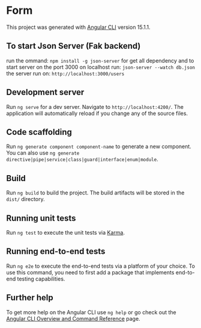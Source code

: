 # Form

This project was generated with [Angular CLI](https://github.com/angular/angular-cli) version 15.1.1.

## To start Json Server (Fak backend) 

run the ommand:  `npm install -g json-server` for get all dependency 
and to start server on the port 3000 on localhost run: `json-server --watch db.json`
the server run on: `http://localhost:3000/users`


## Development server

Run `ng serve` for a dev server. Navigate to `http://localhost:4200/`. The application will automatically reload if you change any of the source files.

## Code scaffolding

Run `ng generate component component-name` to generate a new component. You can also use `ng generate directive|pipe|service|class|guard|interface|enum|module`.

## Build

Run `ng build` to build the project. The build artifacts will be stored in the `dist/` directory.

## Running unit tests

Run `ng test` to execute the unit tests via [Karma](https://karma-runner.github.io).

## Running end-to-end tests

Run `ng e2e` to execute the end-to-end tests via a platform of your choice. To use this command, you need to first add a package that implements end-to-end testing capabilities.

## Further help

To get more help on the Angular CLI use `ng help` or go check out the [Angular CLI Overview and Command Reference](https://angular.io/cli) page.
